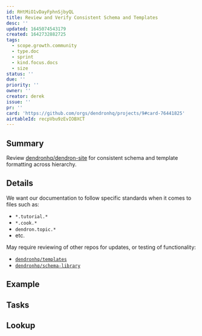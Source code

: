 ```yaml
---
id: RHtMiO1vDayFphnSjbyQL
title: Review and Verify Consistent Schema and Templates
desc: ''
updated: 1645074543179
created: 1642732882725
tags:
  - scope.growth.community
  - type.doc
  - sprint
  - kind.focus.docs
  - size
status: ''
due: ''
priority: ''
owner: ''
creator: derek
issue: ''
pr: ''
card: 'https://github.com/orgs/dendronhq/projects/9#card-76441825'
airtableId: recpVbu9zEvIOBXCT
---
```


## Summary

Review [dendronhq/dendron-site](https://github.com/dendronhq/dendron-site) for consistent schema and template formatting across hierarchy.

## Details

We want our documentation to follow specific standards when it comes to files such as:

- `*.tutorial.*`
- `*.cook.*`
- `dendron.topic.*`
- etc.

May require reviewing of other repos for updates, or testing of functionality:

- [`dendronhq/templates`](https://github.com/dendronhq/templates)
- [`dendronhq/schema-library`](https://github.com/dendronhq/schema-library)

## Example

## Tasks


## Lookup

